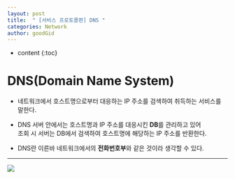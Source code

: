 ```yaml
---
layout: post
title:  " [서비스 프로토콜편] DNS "
categories: Network
author: goodGid
---
```

* content
{:toc}


# DNS(Domain Name System)

* 네트워크에서 호스트명으로부터 대응하는 IP 주소를 검색하여 취득하는 서비스를 말한다.

* DNS 서버 안에서는 호스트명과 IP 주소를 대응시킨 <b>DB</b>를 관리하고 있어 <br> 조회 시 서버는 DB에서 검색하여 호스트명에 해당하는 IP 주소를 반환한다.

* DNS란 이른바 네트워크에서의 <b>전화번호부</b>와 같은 것이라 생각할 수 있다.


---


![](/assets/img/network/dns_1.png)



